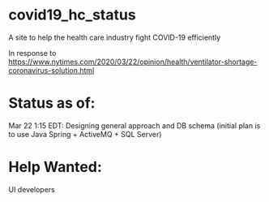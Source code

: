 # covid19_hc_status
A site to help the health care industry fight COVID-19 efficiently

In response to https://www.nytimes.com/2020/03/22/opinion/health/ventilator-shortage-coronavirus-solution.html

# Status as of:

Mar 22 1:15 EDT: Designing general approach and DB schema (initial plan is to use Java Spring + ActiveMQ + SQL Server)

# Help Wanted:

UI developers
